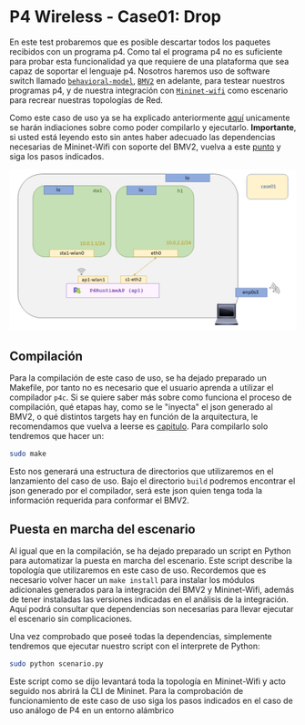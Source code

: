 # P4 Wireless - Case01: Drop

En este test probaremos que es posible descartar todos los paquetes recibidos con un programa p4. Como tal el programa p4 no es suficiente para probar esta funcionalidad ya que requiere de una plataforma que sea capaz de soportar el lenguaje p4. Nosotros haremos uso de software switch llamado [``behavioral-model``](https://github.com/p4lang/behavioral-model), [``BMV2``](https://github.com/p4lang/behavioral-model) en adelante, para testear nuestros programas p4, y de nuestra integración con [``Mininet-wifi``](https://github.com/davidcawork/mininet-wifi/tree/be2b9977f7c7630cc9d4b0d909cf4f8476c353d6) como escenario para recrear nuestras topologías de Red. 

Como este caso de uso ya se ha explicado anteriormente [aquí](https://github.com/davidcawork/TFG/tree/master/src/use_cases/p4/case01) unicamente se harán indiaciones sobre como poder compilarlo y ejecutarlo. **Importante**, si usted está leyendo esto sin antes haber adecuado las dependencias necesarias de Mininet-Wifi con soporte del BMV2, vuelva a este [punto](https://github.com/davidcawork/TFG/tree/master/src/use_cases/p4-wireless#puesta-en-marcha-del-mininet-wifi-modificado) y siga los pasos indicados. 


![scenario](../../../../img/use_cases/p4-wireless/case01/scenario.png)


## Compilación 

Para la compilación de este caso de uso, se ha dejado preparado un Makefile, por tanto no es necesario que el usuario aprenda a utilizar el compilador `p4c`. Si se quiere saber más sobre como funciona el proceso de compilación, qué etapas hay, como se le "inyecta" el json generado al BMV2, o qué distintos targets hay en función de la arquitectura, le recomendamos que vuelva a leerse es [capitulo](https://github.com/davidcawork/TFG/tree/master/src/use_cases/p4/case01#compilaci%C3%B3n). Para compilarlo solo tendremos que hacer un:

```bash
sudo make
```

Esto nos generará una estructura de directorios que utilizaremos en el lanzamiento del caso de uso. Bajo el directorio `build` podremos encontrar el json generado por el compilador, será este json quien tenga toda la información requerida para conformar el BMV2.


## Puesta en marcha del escenario

Al igual que en la compilación, se ha dejado preparado un script en Python para automatizar la puesta en marcha del escenario. Este script describe la topología que utilizaremos en este caso de uso. Recordemos que es necesario volver hacer un `make install` para instalar los módulos adicionales generados para la integración del BMV2 y Mininet-Wifi, además de tener instaladas las versiones indicadas en el análisis de la integración. Aquí podrá consultar que dependencias son necesarias para llevar ejecutar el escenario sin complicaciones. 

Una vez comprobado que poseé todas la dependencias, simplemente tendremos que ejecutar nuestro script con el interprete de Python:

```bash
sudo python scenario.py
```

Este script como se dijo levantará toda la topología en Mininet-Wifi y acto seguido nos abrirá la CLI de Mininet. Para la comprobación de funcionamiento de este caso de uso siga los pasos indicados en el caso de uso análogo de P4 en un entorno alámbrico